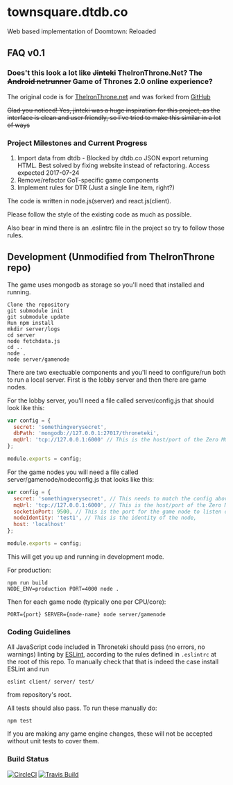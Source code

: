 # townsquare.dtdb.co

Web based implementation of Doomtown: Reloaded

## FAQ v0.1

### Does't this look a lot like ~~Jinteki~~ TheIronThrone.Net? The ~~Android netrunner~~ Game of Thrones 2.0 online experience?

The original code is for [TheIronThrone.net](https://theironthrone.net) and was forked from [GitHub](https://github.com/cryogen/throneteki)

~~Glad you noticed!  Yes, jinteki was a huge inspiration for this project, as the interface is clean and user friendly, so I've tried to make this similar in a lot of ways~~

### Project Milestones and Current Progress

1. Import data from dtdb - Blocked by dtdb.co JSON export returning HTML. Best solved by fixing website instead of refactoring. Access expected 2017-07-24
2. Remove/refactor GoT-specific game components
3. Implement rules for DTR (Just a single line item, right?)


The code is written in node.js(server) and react.js(client).

Please follow the style of the existing code as much as possible.

Also bear in mind there is an .eslintrc file in the project so try to follow those rules.


## Development (Unmodified from TheIronThrone repo)

The game uses mongodb as storage so you'll need that installed and running.

```
Clone the repository
git submodule init
git submodule update
Run npm install
mkdir server/logs
cd server
node fetchdata.js
cd ..
node .
node server/gamenode
```

There are two exectuable components and you'll need to configure/run both to run a local server.  First is the lobby server and then there are game nodes.

For the lobby server, you'll need a file called server/config.js that should look like this:
```javascript
var config = {
  secret: 'somethingverysecret',
  dbPath: 'mongodb://127.0.0.1:27017/throneteki',
  mqUrl: 'tcp://127.0.0.1:6000' // This is the host/port of the Zero MQ server which does the node load balancing
};

module.exports = config;
```

For the game nodes you will need a file called server/gamenode/nodeconfig.js that looks like this:

```javascript
var config = {
  secret: 'somethingverysecret', // This needs to match the config above
  mqUrl: 'tcp://127.0.0.1:6000', // This is the host/port of the Zero MQ server which does the node load balancing and needs to match the config above
  socketioPort: 9500, // This is the port for the game node to listen on
  nodeIdentity: 'test1', // This is the identity of the node,
  host: 'localhost'
};

module.exports = config;
```

This will get you up and running in development mode.

For production:

```
npm run build
NODE_ENV=production PORT=4000 node .
```

Then for each game node (typically one per CPU/core):

```
PORT={port} SERVER={node-name} node server/gamenode
```

### Coding Guidelines

All JavaScript code included in Throneteki should pass (no errors, no warnings)
linting by [ESLint](http://eslint.org/), according to the rules defined in
`.eslintrc` at the root of this repo. To manually check that that is indeed the
case install ESLint and run

```
eslint client/ server/ test/
```

from repository's root.

All tests should also pass.  To run these manually do:

```
npm test
```

If you are making any game engine changes, these will not be accepted without unit tests to cover them.

### Build Status

[![CircleCI](https://circleci.com/gh/cryogen/throneteki.svg?style=svg)](https://circleci.com/gh/cryogen/throneteki)
[![Travis Build](https://travis-ci.org/cryogen/throneteki.svg?branch=master)](https://travis-ci.org/cryogen/throneteki)